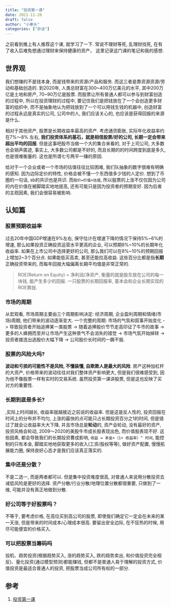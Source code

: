 ```yaml
---
title: "投资第一课"
date: 2021-11-20
draft: false
author: "小拳头"
categories: ["杂谈"]
---
```


之前看到推上有人推荐这个课, 就学习了一下. 常说不理财等死, 乱理财找死, 在有了收入后难免想通过理财来保持健康的资产， 这里记录这门课的笔记和我的感想.

## 世界观
我们想赚的不是钱本身, 而是钱带来的资源/产品和服务. 而这三者是靠资源资源/劳动和基础创造的. 到2020年, 人类总财富在300~400万亿美元的水平, 其中200万亿是土地和房产, 70~90万亿是股票. 而股票让所有普通人都可以参与到财富创造的过程中, 所以在投资理财的过程中, 要记住我们是把钱放在了一个会创造更多财富的组织中, 而不是抽象地认为把钱放到了一个可以用钱生钱的机器中, 创造财富的过程永远是真实的公司, 公司中的人, 我们应该关心的, 也应该是获得回报的来源是什么.

相对于其他资产, 股票是长期收益率最高的资产. 考虑通货膨胀, 实际年化收益率约在7%～8% 左右, **我们投资体系的基石，就是相信股票/好的公司, 长期一定会带来超出平均的回报**. 但是这事吧股市当做一个大的集合来看的, 对于上司公司, 大多数也会销声匿迹, 事实上, 大多数公司都是不好的, 而且长期的的时间跨度到底是多久, 也是很难衡量的. 这也是所谓七亏两平一赚的原因.

给对于一个企业或者一个市场的估值往往比较困难, 我们队抽象的数字很难有明确的感知. 因为边际定价的特性, 价格会被不懂一个东西值多少钱的人定价. 想到了币圈的一句话, sb的共识也是共识. 而`股价=价值×估值`, 所以股票的上涨不仅仅因为公司的内在价值在被脚踏实地地提高, 还有可能只是因为投资者的预期变好. 因为后者的主观因素, 我们会很容易被影响.

## 认知篇
### 股票预期收益率
过去20年中国GDP增速在9%左右, 保守估计在增速下降的情况下保持5%~6%的增速, 那么如果投资正确投资运营水平更高的企业, 可以预期8%~10%的长期年化收益率. 如果在上市公司中选择更好的公司, 那么我们可以在8%~10%的预期回报上增加2~3个百分点. 如果能低买高卖, 甚至还能拉高收益. 这些百分比都是指**长期**正确投资带来的, 而每年回报大幅偏离长期平均值是非常正常的.

> ROE(Return on Equity) = 净利润/净资产, 衡量的就是股东放在公司的每一块钱, 能产生多少的回报. 一只股票的长期回报率, 基本会和企业长期实现的ROE靠拢.

### 市场的周期
从宏观看, 市场周期主要由三个周期影响决定: 经济周期, 企业盈利周期和情绪(市场)周期, 他们带来的波动逐渐变大. 一个完整的周期: 市场的气氛和叙事开始变化 -> 导致投资者开始追捧某一类股票 -> 随着追捧股价节节走高印证了牛市的故事 -> 更多的人蜂拥而至并让市场产生这种景气不会消失的错觉 -> 市场气氛开始掉转 -> 投资者接连出逃股价大幅下降 -> 公司股价长时间的一蹶不振.

### 股票的风险大吗? 
**波动和亏损的可能性不是风险, 不懂装懂, 自欺欺人是最大的风险**. 房产这种加杠杆的大资产, 价格带来的波动往往对我们整体资产影响更大, 但是我们很难感受到, 因为他不像股票一样有实时的交易系统. 虽然投资第一课讲股票, 但是这也反映了买对方的重要性.

### 长期到底是多长?
,实际上时间越长, 收益率就越接近之前说的收益率. 但是这是反人性的, 投资回报在时间上的分布并不均匀, 上涨的最快的点可能只占长期投资百分之1的时间, 但是错过了就会让收益率大大下降, 并且市场总是**轮动**的, 资产会轮动, 没有最好的资产, 投资风格会轮动, 2009～2020的美股牛市成长股表现出色, 而价值股表现不好. 这些因素, 都会导致我们的长期投资曹成影响, `收益 = 本金×（1+ 收益率）^ 时间`, 能控制的只有本金, 脚踏实地地获取更多的收入(工资/股权等等), 做好资产配置, 慢慢拓展能力圈, 保持良好心态才是我们应该真正落实的. 

### 集中还是分散？
不是二选一, 而是两者都可以. 但是集中投资难度很高, 对普通人来说用分散投资去减低风险是更好的选择. 资产分散/行业分散/地理位置分散都很重要, 只做到了一维, 可能并没有真正地做到分散.

### 好公司等于好股票吗？
不等于, 要考虑价格, 在高位买到高公司的股票, 即使我们确定它一定会在未来的某一天涨, 但是带来的时间成本/心理成本很高. 要留出安全边际, 在不狂热的时候, 用尽可能便宜的价格买入.

### 可以把股票当筹码吗
投机、趋势投资(根据趋势买入, 涨的趋势买入, 跌的趋势卖出, 和价值投资完全相反)、量化投资(通过模型预测)都能赚钱, 但都不是普通人易于理解的投资方式, 价值投资是最适合普通人的投资, 把股票当成公司所有权的一部分. 

## 参考
1. [投资第一课](https://time.geekbang.org/opencourse/intro/100077801)
